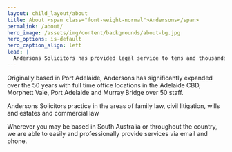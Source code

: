 ```yaml
---
layout: child_layout/about
title: About <span class="font-weight-normal">Andersons</span>
permalink: /about/
hero_image: /assets/img/content/backgrounds/about-bg.jpg
hero_options: is-default
hero_caption_align: left
lead: |
  Andersons Solicitors has provided legal service to tens and thousands of South Australians for over 50 years.
---
```


Originally based in Port Adelaide, Andersons has significantly expanded over the 50 years with full time office locations in the Adelaide CBD, Morphett Vale, Port Adelaide and Murray Bridge over 50 staff.

Andersons Solicitors practice in the areas of family law, civil litigation, wills and estates and commercial law

Wherever you may be based in South Australia or throughout the country, we are able to easily and professionally provide services via email and phone.
